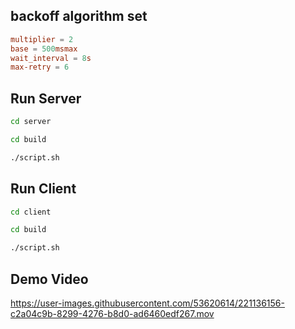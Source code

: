 ## backoff algorithm set
```conf
multiplier = 2
base = 500msmax 
wait_interval = 8s
max-retry = 6
```

## Run Server
```sh
cd server

cd build

./script.sh
```

## Run Client
```sh
cd client

cd build

./script.sh
```

## Demo Video






https://user-images.githubusercontent.com/53620614/221136156-c2a04c9b-8299-4276-b8d0-ad6460edf267.mov


